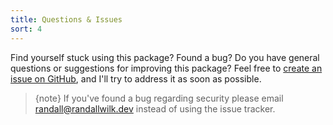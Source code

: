 ```yaml
---
title: Questions & Issues
sort: 4
---
```


Find yourself stuck using this package? Found a bug? Do you have general questions or suggestions for improving this package?
Feel free to [create an issue on GitHub](https://github.com/rawilk/alpine-ripple/issues), and I'll try to address it as soon as possible.

> {note} If you've found a bug regarding security please email [randall@randallwilk.dev](mailto:randall@randallwilk.dev) instead of using the issue tracker.
